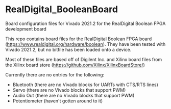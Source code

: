 # RealDigital_BooleanBoard
Board configuration files for Vivado 2021.2 for the RealDigital Boolean FPGA development board


This repo contains board files for the RealDigital Boolean FPGA board (https://www.realdigital.org/hardware/boolean).  They have been tested with Vivado 2021.2, but no bitfile has been loaded onto a device.

Most of these files are based off of Digilent Inc. and Xilinx board files from the Xilinx board store (https://github.com/Xilinx/XilinxBoardStore/)

Currently there are no entries for the following:
- Bluetooth (there are no Vivado blocks for UARTs with CTS/RTS lines)
- Servo (there are no Vivado blocks that support PWM)
- Audio Out (there are no Vivado blocks that support PWM)
- Potentiometer (haven't gotten around to it)

